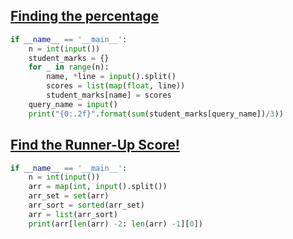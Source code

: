 ## [Finding the percentage](https://www.hackerrank.com/challenges/finding-the-percentage/problem)

```python
if __name__ == '__main__':
    n = int(input())
    student_marks = {}
    for _ in range(n):
        name, *line = input().split()
        scores = list(map(float, line))
        student_marks[name] = scores
    query_name = input()
    print("{0:.2f}".format(sum(student_marks[query_name])/3))
```


## [Find the Runner-Up Score!](https://www.hackerrank.com/challenges/find-second-maximum-number-in-a-list/problem)

```python
if __name__ == '__main__':
    n = int(input())
    arr = map(int, input().split())
    arr_set = set(arr)
    arr_sort = sorted(arr_set)
    arr = list(arr_sort)
    print(arr[len(arr) -2: len(arr) -1][0])
```

